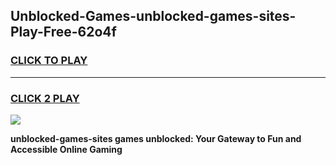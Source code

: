 
## Unblocked-Games-unblocked-games-sites-Play-Free-62o4f
<h3>
<a href="https://premium76.site?title=unblocked-games-sites&ref=20M">CLICK TO PLAY</a></h3>
<hr>

<h3>
<a href="https://premium76.site?title=unblocked-games-sites&ref=20M">CLICK 2 PLAY</a>
  
</h3>

<a href="https://premium76.site?title=unblocked-games-sites&ref=19M"><img src="https://clearcache.store/games.png"></a>


**unblocked-games-sites games unblocked: Your Gateway to Fun and Accessible Online Gaming**
